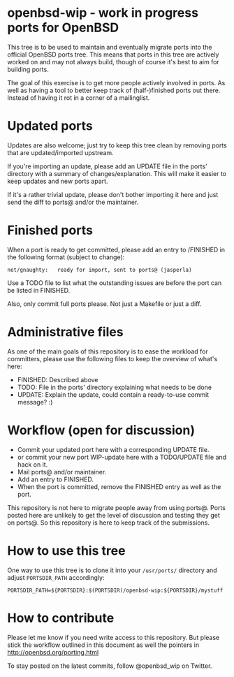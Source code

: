 openbsd-wip - work in progress ports for OpenBSD
======================

This tree is to be used to maintain and eventually migrate ports into the
official OpenBSD ports tree. This means that ports in this tree are actively
worked on and may not always build, though of course it's best to aim for
building ports.

The goal of this exercise is to get more people actively involved in ports. As
well as having a tool to better keep track of (half-)finished ports out there.
Instead of having it rot in a corner of a mailinglist.

Updated ports
==================================

Updates are also welcome; just try to keep this tree clean by removing ports
that are updated/imported upstream.

If you're importing an update, please add an UPDATE file in the ports' directory
with a summary of changes/explanation. This will make it easier to keep
updates and new ports apart.

If it's a rather trivial update, please don't bother importing it here and just
send the diff to ports@ and/or the maintainer.

Finished ports
==================================

When a port is ready to get committed, please add
an entry to /FINISHED in the following format (subject to change):

	net/gnaughty:	ready for import, sent to ports@ (jasperla)

Use a TODO file to list what the outstanding issues are before the port can be
listed in FINISHED.

Also, only commit full ports please. Not just a Makefile or just a diff.

Administrative files
==================================

As one of the main goals of this repository is to ease the workload for
committers, please use the following files to keep the overview of what's here:

- FINISHED: Described above
- TODO: File in the ports' directory explaining what needs to be done
- UPDATE: Explain the update, could contain a ready-to-use commit message? :)

Workflow (open for discussion)
==================================

- Commit your updated port here with a corresponding UPDATE file.
- or commit your new port WIP-update here with a TODO/UPDATE file and hack on it.
- Mail ports@ and/or maintainer.
- Add an entry to FINISHED.
- When the port is committed, remove the FINISHED entry as well as the port.

This repository is not here to migrate people away from using ports@. Ports
posted here are unlikely to get the level of discussion and testing they get on
ports@. So this repository is here to keep track of the submissions.

How to use this tree
==================================

One way to use this tree is to clone it into your `/usr/ports/` directory and
adjust `PORTSDIR_PATH` accordingly:

	PORTSDIR_PATH=${PORTSDIR}:$(PORTSDIR)/openbsd-wip:${PORTSDIR}/mystuff


How to contribute
==================================

Please let me know if you need write access to this repository. But please
stick the workflow outlined in this document as well the pointers in
<http://openbsd.org/porting.html>

To stay posted on the latest commits, follow @openbsd_wip on Twitter.
